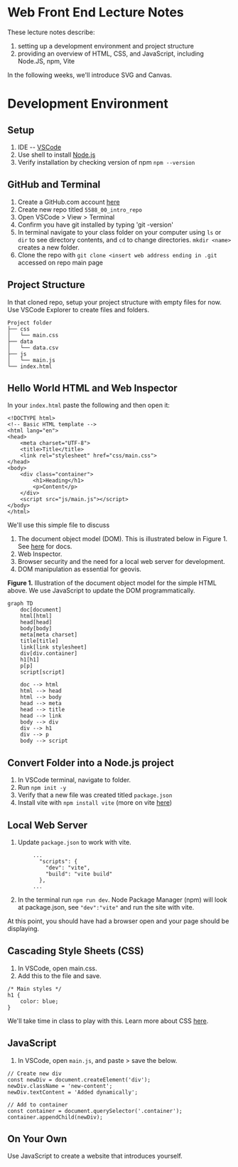 # Web Front End Lecture Notes
These lecture notes describe:
1. setting up a development environment and project structure
2. providing an overview of HTML, CSS, and JavaScript, including Node.JS, npm, Vite

In the following weeks, we'll introduce SVG and Canvas.


# Development Environment
## Setup
1. IDE -- [VSCode](https://code.visualstudio.com/download)
2. Use shell to install [Node.js](https://nodejs.org/en/download)
3. Verify installation by checking version of npm `npm --version`

## GitHub and Terminal
1. Create a GitHub.com account [here](https://github.com/)
2. Create new repo titled `5588_00_intro_repo`
3. Open VSCode > View > Terminal
4. Confirm you have git installed by typing 'git -version'
5. In terminal navigate to your class folder on your computer using `ls` or `dir` to see directory contents, and `cd` to change directories. `mkdir <name>` creates a new folder.
6. Clone the repo with `git clone <insert web address ending in .git` accessed on repo main page

## Project Structure
In that cloned repo, setup your project structure with empty files for now. Use VSCode Explorer to create files and folders.
```
Project folder
├── css
│   └── main.css 
├── data
│   └── data.csv
├── js
│   └── main.js
└── index.html
```

## Hello World HTML and Web Inspector

In your `index.html` paste the following and then open it:
```
<!DOCTYPE html>
<!-- Basic HTML template -->
<html lang="en">
<head>
    <meta charset="UTF-8">
    <title>Title</title>
    <link rel="stylesheet" href="css/main.css">
</head>
<body>
    <div class="container">
        <h1>Heading</h1>
        <p>Content</p>
    </div>
    <script src="js/main.js"></script>
</body>
</html>
```

We'll use this simple file to discuss
1. The document object model (DOM). This is illustrated below in Figure 1. See [here](https://developer.mozilla.org/en-US/docs/Web/API/Document_Object_Model) for docs.
2. Web Inspector.
3. Browser security and the need for a local web server for development.
4. DOM manipulation as essential for geovis.

**Figure 1.** Illustration of the document object model for the simple HTML above. We use JavaScript to update the DOM programmatically.
```mermaid
graph TD
    doc[document]
    html[html]
    head[head]
    body[body]
    meta[meta charset]
    title[title]
    link[link stylesheet]
    div[div.container]
    h1[h1]
    p[p]
    script[script]

    doc --> html
    html --> head
    html --> body
    head --> meta
    head --> title
    head --> link
    body --> div
    div --> h1
    div --> p
    body --> script
```
## Convert Folder into a Node.js project

1. In VSCode terminal, navigate to folder.
2. Run `npm init -y`
3. Verify that a new file was created titled `package.json`
4. Install vite with `npm install vite` (more on vite [here](https://www.npmjs.com/package/vite))


## Local Web Server

1. Update `package.json` to work with vite.
```
        ...
          "scripts": {
            "dev": "vite",
            "build": "vite build"
          },
        ...
```
2. In the terminal run `npm run dev`. Node Package Manager (npm) will look at package.json, see `"dev":"vite"` and run the site with vite.

At this point, you should have had a browser open and your page should be displaying.

## Cascading Style Sheets (CSS)

1. In VSCode, open main.css.
2. Add this to the file and save.
```
/* Main styles */
h1 {
    color: blue;
}
```

We'll take time in class to play with this. Learn more about CSS [here](https://developer.mozilla.org/en-US/docs/Web/CSS).

## JavaScript
1. In VSCode, open `main.js`, and paste > save the below. 

```
// Create new div
const newDiv = document.createElement('div');
newDiv.className = 'new-content';
newDiv.textContent = 'Added dynamically';

// Add to container
const container = document.querySelector('.container');
container.appendChild(newDiv);
```


## On Your Own
Use JavaScript to create a website that introduces yourself.
